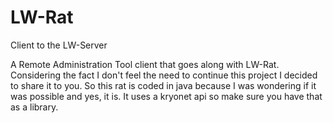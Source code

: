 LW-Rat
======

Client to the LW-Server

A Remote Administration Tool client that goes along with LW-Rat. Considering the fact I don't feel the need to continue this project
I decided to share it to you. So this rat is coded in java because I was wondering if it was possible and yes, it is.
It uses a kryonet api so make sure you have that as a library.
